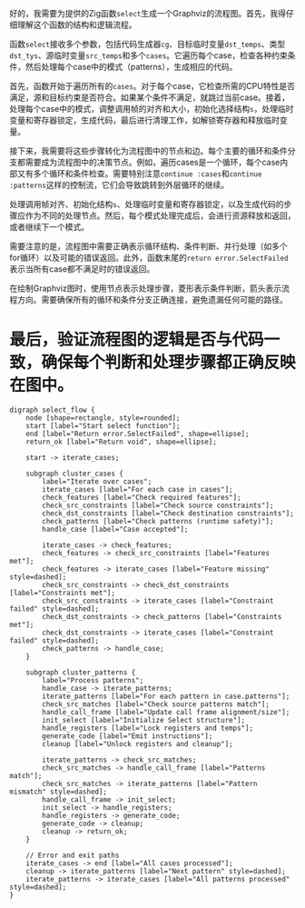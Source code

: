 好的，我需要为提供的Zig函数`select`生成一个Graphviz的流程图。首先，我得仔细理解这个函数的结构和逻辑流程。

函数`select`接收多个参数，包括代码生成器`cg`、目标临时变量`dst_temps`、类型`dst_tys`、源临时变量`src_temps`和多个`cases`。它遍历每个case，检查各种约束条件，然后处理每个case中的模式（patterns），生成相应的代码。

首先，函数开始于遍历所有的`cases`。对于每个case，它检查所需的CPU特性是否满足，源和目标约束是否符合。如果某个条件不满足，就跳过当前case。接着，处理每个case中的模式，调整调用帧的对齐和大小，初始化选择结构`s`，处理临时变量和寄存器锁定，生成代码，最后进行清理工作，如解锁寄存器和释放临时变量。

接下来，我需要将这些步骤转化为流程图中的节点和边。每个主要的循环和条件分支都需要成为流程图中的决策节点。例如，遍历cases是一个循环，每个case内部又有多个循环和条件检查。需要特别注意`continue :cases`和`continue :patterns`这样的控制流，它们会导致跳转到外层循环的继续。

处理调用帧对齐、初始化结构`s`、处理临时变量和寄存器锁定，以及生成代码的步骤应作为不同的处理节点。然后，每个模式处理完成后，会进行资源释放和返回，或者继续下一个模式。

需要注意的是，流程图中需要正确表示循环结构、条件判断、并行处理（如多个for循环）以及可能的错误返回。此外，函数末尾的`return error.SelectFailed`表示当所有case都不满足时的错误返回。

在绘制Graphviz图时，使用节点表示处理步骤，菱形表示条件判断，箭头表示流程方向。需要确保所有的循环和条件分支正确连接，避免遗漏任何可能的路径。

最后，验证流程图的逻辑是否与代码一致，确保每个判断和处理步骤都正确反映在图中。
================================================
```graphviz
digraph select_flow {
    node [shape=rectangle, style=rounded];
    start [label="Start select function"];
    end [label="Return error.SelectFailed", shape=ellipse];
    return_ok [label="Return void", shape=ellipse];
    
    start -> iterate_cases;
    
    subgraph cluster_cases {
        label="Iterate over cases";
        iterate_cases [label="For each case in cases"];
        check_features [label="Check required features"];
        check_src_constraints [label="Check source constraints"];
        check_dst_constraints [label="Check destination constraints"];
        check_patterns [label="Check patterns (runtime safety)"];
        handle_case [label="Case accepted"];
        
        iterate_cases -> check_features;
        check_features -> check_src_constraints [label="Features met"];
        check_features -> iterate_cases [label="Feature missing" style=dashed];
        check_src_constraints -> check_dst_constraints [label="Constraints met"];
        check_src_constraints -> iterate_cases [label="Constraint failed" style=dashed];
        check_dst_constraints -> check_patterns [label="Constraints met"];
        check_dst_constraints -> iterate_cases [label="Constraint failed" style=dashed];
        check_patterns -> handle_case;
    }
    
    subgraph cluster_patterns {
        label="Process patterns";
        handle_case -> iterate_patterns;
        iterate_patterns [label="For each pattern in case.patterns"];
        check_src_matches [label="Check source patterns match"];
        handle_call_frame [label="Update call frame alignment/size"];
        init_select [label="Initialize Select structure"];
        handle_registers [label="Lock registers and temps"];
        generate_code [label="Emit instructions"];
        cleanup [label="Unlock registers and cleanup"];
        
        iterate_patterns -> check_src_matches;
        check_src_matches -> handle_call_frame [label="Patterns match"];
        check_src_matches -> iterate_patterns [label="Pattern mismatch" style=dashed];
        handle_call_frame -> init_select;
        init_select -> handle_registers;
        handle_registers -> generate_code;
        generate_code -> cleanup;
        cleanup -> return_ok;
    }
    
    // Error and exit paths
    iterate_cases -> end [label="All cases processed"];
    cleanup -> iterate_patterns [label="Next pattern" style=dashed];
    iterate_patterns -> iterate_cases [label="All patterns processed" style=dashed];
}
```